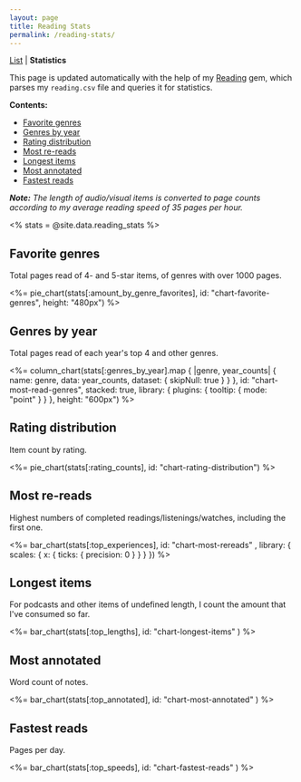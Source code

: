 ```yaml
---
layout: page
title: Reading Stats
permalink: /reading-stats/
---
```


[List](/reading) \| **Statistics**

This page is updated automatically with the help of my [Reading](https://github.com/fpsvogel/reading) gem, which parses my `reading.csv` file and queries it for statistics.

**Contents:**

- [Favorite genres](#favorite-genres)
- [Genres by year](#genres-by-year)
- [Rating distribution](#rating-distribution)
- [Most re-reads](#most-re-reads)
- [Longest items](#longest-items)
- [Most annotated](#most-annotated)
- [Fastest reads](#fastest-reads)

***Note:** The length of audio/visual items is converted to page counts according to my average reading speed of 35 pages per hour.*

<% stats = @site.data.reading_stats %>

## Favorite genres

Total pages read of 4- and 5-star items, of genres with over 1000 pages.

<%= pie_chart(stats[:amount_by_genre_favorites], id: "chart-favorite-genres", height: "480px") %>

## Genres by year

Total pages read of each year's top 4 and other genres.

<%= column_chart(stats[:genres_by_year].map { |genre, year_counts| { name: genre, data: year_counts, dataset: { skipNull: true } } }, id: "chart-most-read-genres", stacked: true, library: { plugins: { tooltip: { mode: "point" } } }, height: "600px") %>

## Rating distribution

Item count by rating.

<%= pie_chart(stats[:rating_counts], id: "chart-rating-distribution") %>

## Most re-reads

Highest numbers of completed readings/listenings/watches, including the first one.

<%= bar_chart(stats[:top_experiences], id: "chart-most-rereads" , library: { scales: { x: { ticks: { precision: 0 } } } }) %>

## Longest items

For podcasts and other items of undefined length, I count the amount that I've consumed so far.

<%= bar_chart(stats[:top_lengths], id: "chart-longest-items" ) %>

## Most annotated

Word count of notes.

<%= bar_chart(stats[:top_annotated], id: "chart-most-annotated" ) %>

## Fastest reads

Pages per day.

<%= bar_chart(stats[:top_speeds], id: "chart-fastest-reads" ) %>
